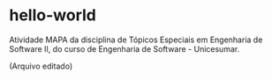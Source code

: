 # hello-world
Atividade MAPA da disciplina de Tópicos Especiais em Engenharia de Software II, do curso de Engenharia de Software - Unicesumar. 

(Arquivo editado)
